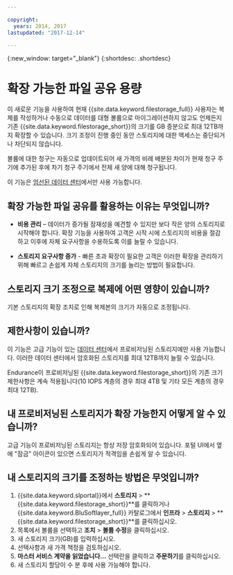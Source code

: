 ```yaml
---

copyright:
  years: 2014, 2017
lastupdated: "2017-12-14"

---
```

{:new_window: target="_blank"}
{:shortdesc: .shortdesc}

# 확장 가능한 파일 공유 용량

이 새로운 기능을 사용하여 현재 {{site.data.keyword.filestorage_full}} 사용자는 복제를 작성하거나 수동으로 데이터를 대형 볼륨으로 마이그레이션하지 않고도 언제든지 기존 {{site.data.keyword.filestorage_short}}의 크기를 GB 증분으로 최대 12TB까지 확장할 수 있습니다. 크기 조정이 진행 중인 동안 스토리지에 대한 액세스는 중단되거나 차단되지 않습니다.  

볼륨에 대한 청구는 자동으로 업데이트되어 새 가격의 비례 배분된 차이가 현재 청구 주기에 추가된 후에 차기 청구 주기에서 전체 새 양에 대해 청구됩니다. 

이 기능은 [엄선된 데이터 센터](new-ibm-block-and-file-storage-location-and-features.html)에서만 사용 가능합니다.  

## 확장 가능한 파일 공유를 활용하는 이유는 무엇입니까?

- **비용 관리** – 데이터가 증가될 잠재성을 예견할 수 있지만 보다 작은 양의 스토리지로 시작해야 합니다. 확장 기능을 사용하여 고객은 시작 시에 스토리지의 비용을 절감하고 이후에 자체 요구사항을 수용하도록 이를 늘릴 수 있습니다.   

- **스토리지 요구사항 증가** - 빠른 초과 확장이 필요한 고객은 이러한 확장을 관리하기 위해 빠르고 손쉽게 자체 스토리지의 크기를 늘리는 방법이 필요합니다. 

## 스토리지 크기 조정으로 복제에 어떤 영향이 있습니까? 

기본 스토리지의 확장 조치로 인해 복제본의 크기가 자동으로 조정됩니다. 

## 제한사항이 있습니까?

이 기능은 고급 기능이 있는 [데이터 센터](new-ibm-block-and-file-storage-location-and-features.html)에서 프로비저닝된 스토리지에만 사용 가능합니다. 이러한 데이터 센터에서 암호화된 스토리지를 최대 12TB까지 늘릴 수 있습니다.  

Endurance이 프로비저닝된 {{site.data.keyword.filestorage_short}}의 기존 크기 제한사항은 계속 적용됩니다(10 IOPS 계층의 경우 최대 4TB 및 기타 모든 계층의 경우 최대 12TB). 

## 내 프로비저닝된 스토리지가 확장 가능한지 어떻게 알 수 있습니까?

고급 기능이 프로비저닝된 스토리지는 항상 저장 암호화되어 있습니다. 포털 UI에서 옆에 "잠금" 아이콘이 있으면 스토리지가 적격임을 손쉽게 알 수 있습니다.  

## 내 스토리지의 크기를 조정하는 방법은 무엇입니까? 

1. {{site.data.keyword.slportal}}에서 **스토리지** > **{{site.data.keyword.filestorage_short}}**를 클릭하거나 {{site.data.keyword.BluSoftlayer_full}} 카탈로그에서 **인프라** > **스토리지** > **{{site.data.keyword.filestorage_short}}**를 클릭하십시오. 
2. 목록에서 볼륨을 선택하고 **조치** > **볼륨 수정**을 클릭하십시오. 
3. 새 스토리지 크기(GB)를 입력하십시오. 
4. 선택사항과 새 가격 책정을 검토하십시오. 
5. **마스터 서비스 계약을 읽었습니다...** 선택란을 클릭하고 **주문하기**를 클릭하십시오. 
6. 새 스토리지 할당이 수 분 후에 사용 가능해야 합니다. 

